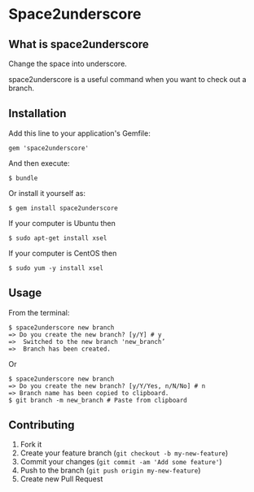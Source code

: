 # Space2underscore
## What is space2underscore
Change the space into underscore.

space2underscore is a useful command when you want to check out a branch.

## Installation

Add this line to your application's Gemfile:

    gem 'space2underscore'

And then execute:

    $ bundle

Or install it yourself as:

    $ gem install space2underscore

If your computer is Ubuntu then

    $ sudo apt-get install xsel

If your computer is CentOS then

    $ sudo yum -y install xsel

## Usage

From the terminal:

    $ space2underscore new branch
    => Do you create the new branch? [y/Y] # y
    =>  Switched to the new branch 'new_branch’
    =>  Branch has been created.

Or

    $ space2underscore new branch
    => Do you create the new branch? [y/Y/Yes, n/N/No] # n
    => Branch name has been copied to clipboard.
    $ git branch -m new_branch # Paste from clipboard

## Contributing

1. Fork it
2. Create your feature branch (`git checkout -b my-new-feature`)
3. Commit your changes (`git commit -am 'Add some feature'`)
4. Push to the branch (`git push origin my-new-feature`)
5. Create new Pull Request
